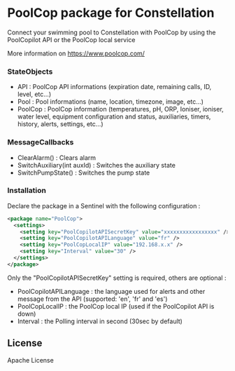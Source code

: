 # PoolCop package for Constellation

Connect your swimming pool to Constellation with PoolCop by using the PoolCopilot API or the PoolCop local service

More information on https://www.poolcop.com/

### StateObjects
  - API : PoolCop API informations (expiration date, remaining calls, ID, level, etc...)
  - Pool : Pool informations (name, location, timezone, image, etc...)
  - PoolCop : PoolCop information (temperatures, pH, ORP, Ioniser, ioniser, water level, equipment configuration and status, auxiliaries, timers, history, alerts, settings, etc...)

### MessageCallbacks
  - ClearAlarm() : Clears alarm
  - SwitchAuxiliary(int auxId) : Switches the auxiliary state
  - SwitchPumpState() : Switches the pump state

### Installation

Declare the package in a Sentinel with the following configuration :
```xml
<package name="PoolCop">
  <settings>
    <setting key="PoolCopilotAPISecretKey" value="xxxxxxxxxxxxxxxxx" />
    <setting key="PoolCopilotAPILanguage" value="fr" />
    <setting key="PoolCopLocalIP" value="192.168.x.x" />
    <setting key="Interval" value="30" />
  </settings>
</package>
```

Only the "PoolCopilotAPISecretKey" setting is required, others are optional :
* PoolCopilotAPILanguage : the language used for alerts and other message from the API (supported: 'en', 'fr' and 'es')
* PoolCopLocalIP : the PoolCop local IP (used if the PoolCopilot API is down)
* Interval : the Polling interval in second (30sec by default)

License
----

Apache License